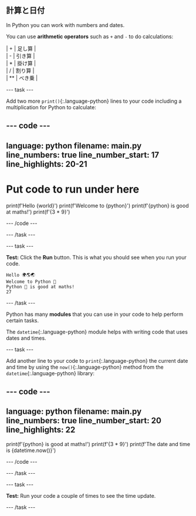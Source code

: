## 計算と日付

In Python you can work with numbers and dates.

You can use **arithmetic operators** such as `+` and `-`  to do calculations:

| + | 足し算 |   
| - | 引き算 |   
| * | 掛け算 |   
| / | 割り算 |   
| ** | べき乗 |


--- task ---

Add two more `print()`{:.language-python} lines to your code including a multiplication for Python to calculate:

--- code ---
---
language: python filename: main.py line_numbers: true line_number_start: 17
line_highlights: 20-21
---
# Put code to run under here
print(f'Hello {world}') print(f'Welcome to {python}') print(f'{python} is good at maths!') print(f'{3 * 9}')

--- /code ---

--- /task ---

--- task ---

**Test:** Click the **Run** button. This is what you should see when you run your code.

```
Hello 🌍🌎🌏
Welcome to Python 🐍
Python 🐍 is good at maths!
27
```

--- /task ---

Python has many **modules** that you can use in your code to help perform certain tasks.

The `datetime`{:.language-python} module helps with writing code that uses dates and times.

--- task ---

Add another line to your code to `print`{:.language-python} the current date and time by using the `now()`{:.language-python} method from the `datetime`{:.language-python} library:

--- code ---
---
language: python filename: main.py line_numbers: true line_number_start: 20
line_highlights: 22
---

print(f'{python} is good at maths!') print(f'{3 * 9}') print(f'The date and time is {datetime.now()}')

--- /code ---

--- /task ---

--- task ---

**Test:** Run your code a couple of times to see the time update.

--- /task ---


